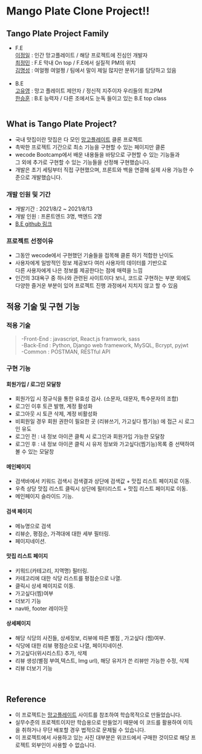 # Mango Plate Clone Project!!

## Tango Plate Project Family

- F.E<br>
  [이정일](https://github.com/201steve) : 인간 망고플레이트 / 해당 프로젝트에 진심인 개발자<br>
  [최정민](https://github.com/minmin9324) : F.E 막내 On top / F.E에서 실질적 PM의 위치<br>
  [김명성](https://github.com/sstaar91/) : 여얼쩡 여얼쩡 / 팀에서 말이 제일 많지만 분위기를 담당하고 있음<br>
  <br>
- B.E<br>
  [고유영](https://github.com/lunayyko) : 망고 플레이트 제안자 / 정신적 지주이자 우리들의 최고PM<br>
  [한승훈](https://github.com/Samdaso-o) : B.E 능력자 / 다른 조에서도 눈독 들이고 있는 B.E top class<br>
  <br>

## What is Tango Plate Project?

- 국내 맛집이란 맛집은 다 모인 [망고플레이트](https://www.mangoplate.com/) 클론 프로젝트
- 촉박한 프로젝트 기간으로 최소 기능을 구현할 수 있는 페이지만 클론
- wecode Bootcamp에서 배운 내용들을 바탕으로 구현할 수 있는 기능들과<br>
  그 외에 추가로 구현할 수 있는 기능들을 선정해 구현했습니다.
- 개발은 초기 세팅부터 직접 구현했으며, 프론트와 백을 연결해 실제 사용 가능한 수준으로 개발했습니다.

### 개발 인원 및 기간

- 개발기간 : 2021/8/2 ~ 2021/8/13
- 개발 인원 : 프론트엔드 3명, 백엔드 2명
- [B.E github 링크](https://github.com/wecode-bootcamp-korea/23-1st-TangoPlate-backend)

### 프로젝트 선정이유

- 그동안 wecode에서 구현했던 기술들을 접목해 클론 하기 적합한 난이도
- 사용자에게 일방적인 정보 제공보다 여러 사용자의 데이터를 기반으로<br>다른 사용자에게 나은 정보를 제공한다는 점에 매력을 느낌
- 인간의 3대욕구 중 하나와 관련된 사이트이다 보니, 코드로 구현하는 부분 외에도<br>다양한 즐거운 부분이 있어 프로젝트 진행 과정에서 지치지 않고 할 수 있음

## 적용 기술 및 구현 기능

### 적용 기술

> -Front-End : javascript, React.js framwork, sass<br>
> -Back-End : Python, Django web framework, MySQL, Bcrypt, pyjwt<br>
> -Common : POSTMAN, RESTful API

### 구현 기능

#### 회원가입 / 로그인 모달창

- 회원가입 시 정규식을 통한 유효성 검사. (소문자, 대문자, 특수문자의 조합)
- 로그인 이후 토큰 발행, 계정 활성화
- 로그아웃 시 토큰 삭제, 계정 비활성화 
- 비회원일 경우 회원 권한이 필요한 곳 (리뷰쓰기, 가고싶다 찜기능) 에 접근 시 로그인 유도
- 로그인 전 : 내 정보 아이콘 클릑 시 로그인과 회원가입 가능한 모달창
- 로그인 후 : 내 정보 아이콘 클릭 시 유저 정보와 가고싶다(찜기능)목록 중 선택하여 볼 수 있는 모달창

#### 메인페이지

- 검색바에서 키워드 검색시 검색결과 상단에 검색값 + 맛집 리스트 페이지로 이동.
- 우측 상당 맛집 리스트 클릭시 상단에 필터리스트 + 맛집 리스트 페이지로 이동.
- 메인페이지 슬라이드 기능.

#### 검색 페이지

- 메뉴명으로 검색
- 리뷰순, 평점순, 가격대에 대한 세부 필터링.
- 페이지네이션.

#### 맛집 리스트 페이지

- 키워드(카테고리, 지역명) 필터링.
- 카테고리에 대한 식당 리스트를 평점순으로 나열.
- 클릭시 상세 페이지로 이동.
- 가고싶다(찜)여부
- 더보기 기능
- nav바, footer 레이아웃

#### 상세페이지

- 해당 식당의 사진들, 상세정보, 리뷰에 따른 별점 , 가고싶다 (찜)여부.
- 식당에 대한 리뷰 평점순으로 나열, 페이지네이션.
- 가고싶다(위시리스트) 추가, 삭제
- 리뷰 생성(별점 부여,텍스트, Img url), 해당 유저가 쓴 리뷰만 가능한 수정, 삭제
- 리뷰 더보기 기능


<br>

## Reference

- 이 프로젝트는 [망고플레이트](https://www.mangoplate.com/) 사이트를 참조하여 학습목적으로 만들었습니다.
- 실무수준의 프로젝트이지만 학습용으로 만들었기 때문에 이 코드를 활용하여 이득을 취하거나 무단 배포할 경우 법적으로 문제될 수 있습니다.
- 이 프로젝트에서 사용하고 있는 사진 대부분은 위코드에서 구매한 것이므로 해당 프로젝트 외부인이 사용할 수 없습니다.
